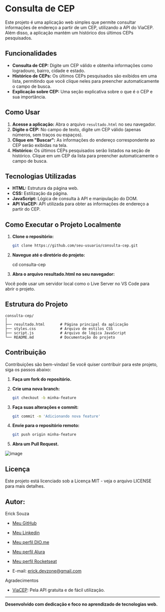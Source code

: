 # Consulta de CEP

Este projeto é uma aplicação web simples que permite consultar informações de endereço a partir de um CEP, utilizando a API do ViaCEP. Além disso, a aplicação mantém um histórico dos últimos CEPs pesquisados.

## Funcionalidades

- **Consulta de CEP:** Digite um CEP válido e obtenha informações como logradouro, bairro, cidade e estado.
- **Histórico de CEPs:** Os últimos CEPs pesquisados são exibidos em uma lista, permitindo que você clique neles para preencher automaticamente o campo de busca.
- **Explicação sobre CEP:** Uma seção explicativa sobre o que é o CEP e sua importância.

## Como Usar

1. **Acesse a aplicação:** Abra o arquivo `resultado.html` no seu navegador.
2. **Digite o CEP:** No campo de texto, digite um CEP válido (apenas números, sem traços ou espaços).
3. **Clique em "Buscar":** As informações do endereço correspondente ao CEP serão exibidas na tela.
4. **Histórico:** Os últimos CEPs pesquisados serão listados na seção de histórico. Clique em um CEP da lista para preencher automaticamente o campo de busca.

## Tecnologias Utilizadas

- **HTML:** Estrutura da página web.
- **CSS:** Estilização da página.
- **JavaScript:** Lógica de consulta à API e manipulação do DOM.
- **API ViaCEP:** API utilizada para obter as informações de endereço a partir do CEP.

## Como Executar o Projeto Localmente

1. **Clone o repositório:**
   ```bash
   git clone https://github.com/seu-usuario/consulta-cep.git

2. **Navegue até o diretório do projeto:**

   cd consulta-cep

3. **Abra o arquivo resultado.html no seu navegador:**

Você pode usar um servidor local como o Live Server no VS Code para abrir o projeto.

## Estrutura do Projeto
```
consulta-cep/
│
├── resultado.html       # Página principal da aplicação
├── styles.css           # Arquivo de estilos CSS
├── script.js            # Arquivo de lógica JavaScript
└── README.md            # Documentação do projeto
```

## Contribuição
Contribuições são bem-vindas! Se você quiser contribuir para este projeto, siga os passos abaixo:

1. **Faça um fork do repositório.**

2. **Crie uma nova branch:**

   ```bash
   git checkout -b minha-feature

3. **Faça suas alterações e commit:**

   ```bash
   git commit -m 'Adicionando nova feature'

4. **Envie para o repositório remoto:**
   ```bash
   git push origin minha-feature

5. **Abra um Pull Request.**

![image](https://github.com/user-attachments/assets/ca50117a-9588-4c19-a4e5-f2fb72f1d5aa)


## Licença
Este projeto está licenciado sob a Licença MIT - veja o arquivo LICENSE para mais detalhes.

## Autor:
Erick Souza
- [Meu GitHub](https://github.com/Erick-Lim-Souza)
- [Meu Linkedin](https://www.linkedin.com/in/erick-souza-70404686/ "Meu LinKedin")
- [Meu perfil DIO.me](https://www.dio.me/users/erickdelimasouza "Meu perfil DIO.me")
- [Meu perfil Alura](https://cursos.alura.com.br/user/erickdelimasouza)
- [Meu perfil Rocketseat](https://app.rocketseat.com.br/me/ericksouza)

- E-mail: erick.devzone@gmail.com
  
Agradecimentos
- [ViaCEP](https://viacep.com.br/): Pela API gratuita e de fácil utilização.
  
---
**Desenvolvido com dedicação e foco no aprendizado de tecnologias web.**
